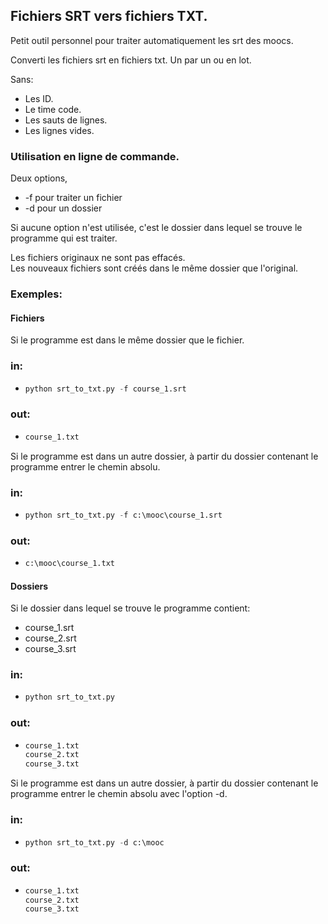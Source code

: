 ## Fichiers SRT vers fichiers TXT.
Petit outil personnel pour traiter automatiquement les srt des moocs.

Converti les fichiers srt en fichiers txt. Un par un ou en lot.

Sans:
* Les ID.
* Le time code.
* Les sauts de lignes.
* Les lignes vides.

### Utilisation en ligne de commande.

Deux options,
* -f pour traiter un fichier
* -d pour un dossier

Si aucune option n'est utilisée, c'est le dossier dans lequel se trouve le programme qui est traiter.

Les fichiers originaux ne sont pas effacés.  
Les nouveaux fichiers sont créés dans le même dossier que l'original.

### Exemples:
#### Fichiers
Si le programme est dans le même dossier que le fichier. 

### in:
* ```python
  python srt_to_txt.py -f course_1.srt
  ```
### out:
* ```python
  course_1.txt
  ```

Si le programme est dans un autre dossier, à partir du dossier contenant le programme entrer le chemin absolu.

### in:
* ```python
  python srt_to_txt.py -f c:\mooc\course_1.srt
  ```
### out:
* ```python
  c:\mooc\course_1.txt
  ```
#### Dossiers

Si le dossier dans lequel se trouve le programme contient:
* course_1.srt
* course_2.srt
* course_3.srt

### in:
* ```python
  python srt_to_txt.py
  ```
### out:
* ```python
  course_1.txt
  course_2.txt
  course_3.txt
  ```

Si le programme est dans un autre dossier, à partir du dossier contenant le programme entrer le chemin absolu avec l'option -d.

### in:
* ```python
  python srt_to_txt.py -d c:\mooc
  ```
### out:
* ```python
  course_1.txt
  course_2.txt
  course_3.txt
  ```